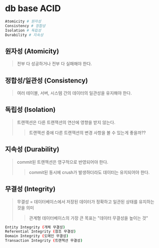 # db base ACID

```sh
Atomicity # 원자성
Consistency # 정합성
Isolation # 독립성
Durability # 지속성
```

## 원자성 (Atomicity)

> 전부 다 성공하거나 전부 다 실패해야 한다.

## 정합성/일관성 (Consistency)

> 여러 테이블, 서버, 시스템 간의 데이터의 일관성을 유지해야 한다.

## 독립성 (Isolation)

> 트랜잭션은 다른 트랜잭션의 연산에 영향을 받지 않는다.
>
> > 트랜잭션 중에 다른 트랜잭션의 변경 사항을 볼 수 있는게 좋을까??

## 지속성 (Durability)

> commit된 트랜잭션은 영구적으로 반영되어야 한다.
>
> > commit된 동시에 crush가 발생하더라도 데이터는 유지되어야 한다.

## 무결성 (Integrity)

> 무결성 = 데이터베이스에서 저장된 데이터가 정확하고 일관된 상태를 유지하는 것을 의미
>
> > 관계형 데이터베이스의 가장 큰 목표는 "데이터 무결성을 높이는 것"

```sh
Entity Integrity (개체 무결성)
Referential Integrity (참조 무결성)
Domain Integrity (도메인 무결성)
Transaction Integrity (트랜잭션 무결성)
```

